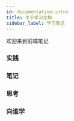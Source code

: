 ```yaml
---
id: documentation-intro
title: 关于学习文档
sidebar_label: 学习笔记
---
```


欢迎来到前端笔记

### 实践

### 笔记

### 思考

### 向谁学 
<!-- 欢迎来到前端笔记，文档是关于个Matt同学的前端学习笔记，希望对大家学习前端知识有所帮助，在大家正试开始阅读文档的时候建议大家一定要看看下面内容.
我曾经是一名学生，我如今还是一名学生，学生的身份从未改变过。但我以前自以为是爱偷懒，人生也何其迷漫，对生活缺少敬畏，直到有一天我突然不惑了。但这里分享我关于学习的认识，你们在开始之前先问问自己以下几个问题 -->

<!-- ## 关于学习你了解多少？ -->

<!-- 其实学习是有始有终的，从出生开始你就一直在学习如何吃，一开始你吃母乳奶粉、米胡、米饭、青淡的菜、到各种美食、又逐渐的向后回退。
一路过来你有被动学习、你只能吃大家喟你的，后面你有选择的吃、到后面你主动选择、再厉害点你自己下厨做，其实大多数人也止于此。因为你觉的够了所以止于此，因为你认知里这已经差不多是天下美食了或你现在还没有往更深入挖掘的兴趣。 -->

<!-- ## 世上有没有天才、天才的学习你了解多少？


## 你的学习方式和天才有什么不同？


## 做为程序员的你具体学习方法有哪些？

 ### 复习

 ### 练习

 ### 思考

 ### 向谁学 -->